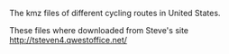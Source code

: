 The kmz files of different cycling routes in United States.

These files where downloaded from Steve's site http://tsteven4.qwestoffice.net/
